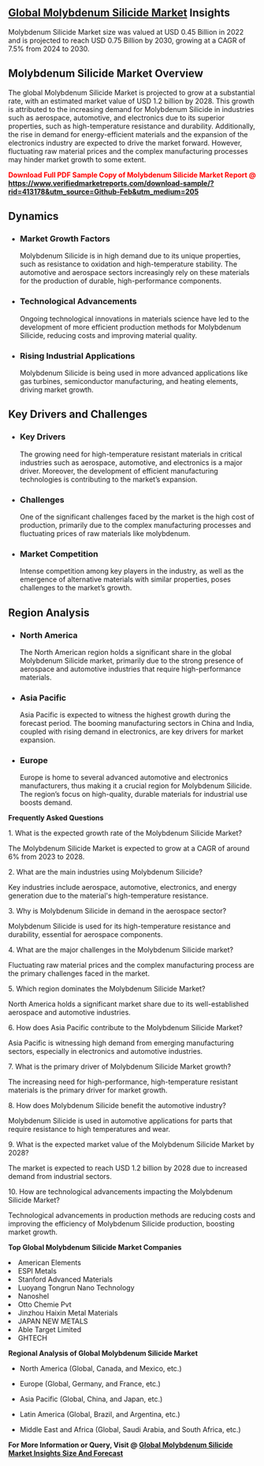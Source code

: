<h2><a href="https://www.verifiedmarketreports.com/download-sample/?rid=413178&amp;utm_source=Github&amp;utm_medium=205" target="_blank">Global Molybdenum Silicide Market</a> Insights</h2><p>Molybdenum Silicide Market size was valued at USD 0.45 Billion in 2022 and is projected to reach USD 0.75 Billion by 2030, growing at a CAGR of 7.5% from 2024 to 2030.</p><p><h2>Molybdenum Silicide Market Overview</h2> <p>The global Molybdenum Silicide Market is projected to grow at a substantial rate, with an estimated market value of USD 1.2 billion by 2028. This growth is attributed to the increasing demand for Molybdenum Silicide in industries such as aerospace, automotive, and electronics due to its superior properties, such as high-temperature resistance and durability. Additionally, the rise in demand for energy-efficient materials and the expansion of the electronics industry are expected to drive the market forward. However, fluctuating raw material prices and the complex manufacturing processes may hinder market growth to some extent.</p> <p><b><p><span class=""><span style="color: #ff0000;"><strong>Download Full PDF Sample Copy of Molybdenum Silicide Market Report</strong> @ </span><a href="https://www.verifiedmarketreports.com/download-sample/?rid=413178&amp;utm_source=Github-Feb&amp;utm_medium=205" target="_blank">https://www.verifiedmarketreports.com/download-sample/?rid=413178&amp;utm_source=Github-Feb&amp;utm_medium=205</a></span></p></b></p> <h2>Dynamics</h2> <ul> <li><h3>Market Growth Factors</h3> Molybdenum Silicide is in high demand due to its unique properties, such as resistance to oxidation and high-temperature stability. The automotive and aerospace sectors increasingly rely on these materials for the production of durable, high-performance components. </li> <li><h3>Technological Advancements</h3> Ongoing technological innovations in materials science have led to the development of more efficient production methods for Molybdenum Silicide, reducing costs and improving material quality. </li> <li><h3>Rising Industrial Applications</h3> Molybdenum Silicide is being used in more advanced applications like gas turbines, semiconductor manufacturing, and heating elements, driving market growth. </li> </ul> <h2>Key Drivers and Challenges</h2> <ul> <li><h3>Key Drivers</h3> The growing need for high-temperature resistant materials in critical industries such as aerospace, automotive, and electronics is a major driver. Moreover, the development of efficient manufacturing technologies is contributing to the market’s expansion. </li> <li><h3>Challenges</h3> One of the significant challenges faced by the market is the high cost of production, primarily due to the complex manufacturing processes and fluctuating prices of raw materials like molybdenum. </li> <li><h3>Market Competition</h3> Intense competition among key players in the industry, as well as the emergence of alternative materials with similar properties, poses challenges to the market’s growth. </li> </ul> <h2>Region Analysis</h2> <ul> <li><h3>North America</h3> The North American region holds a significant share in the global Molybdenum Silicide market, primarily due to the strong presence of aerospace and automotive industries that require high-performance materials. </li> <li><h3>Asia Pacific</h3> Asia Pacific is expected to witness the highest growth during the forecast period. The booming manufacturing sectors in China and India, coupled with rising demand in electronics, are key drivers for market expansion. </li> <li><h3>Europe</h3> Europe is home to several advanced automotive and electronics manufacturers, thus making it a crucial region for Molybdenum Silicide. The region’s focus on high-quality, durable materials for industrial use boosts demand. </li> </ul> <p><b>Frequently Asked Questions</b></p> <p>1. What is the expected growth rate of the Molybdenum Silicide Market?</p> <p>The Molybdenum Silicide Market is expected to grow at a CAGR of around 6% from 2023 to 2028.</p> <p>2. What are the main industries using Molybdenum Silicide?</p> <p>Key industries include aerospace, automotive, electronics, and energy generation due to the material's high-temperature resistance.</p> <p>3. Why is Molybdenum Silicide in demand in the aerospace sector?</p> <p>Molybdenum Silicide is used for its high-temperature resistance and durability, essential for aerospace components.</p> <p>4. What are the major challenges in the Molybdenum Silicide market?</p> <p>Fluctuating raw material prices and the complex manufacturing process are the primary challenges faced in the market.</p> <p>5. Which region dominates the Molybdenum Silicide Market?</p> <p>North America holds a significant market share due to its well-established aerospace and automotive industries.</p> <p>6. How does Asia Pacific contribute to the Molybdenum Silicide Market?</p> <p>Asia Pacific is witnessing high demand from emerging manufacturing sectors, especially in electronics and automotive industries.</p> <p>7. What is the primary driver of Molybdenum Silicide Market growth?</p> <p>The increasing need for high-performance, high-temperature resistant materials is the primary driver for market growth.</p> <p>8. How does Molybdenum Silicide benefit the automotive industry?</p> <p>Molybdenum Silicide is used in automotive applications for parts that require resistance to high temperatures and wear.</p> <p>9. What is the expected market value of the Molybdenum Silicide Market by 2028?</p> <p>The market is expected to reach USD 1.2 billion by 2028 due to increased demand from industrial sectors.</p> <p>10. How are technological advancements impacting the Molybdenum Silicide Market?</p> <p>Technological advancements in production methods are reducing costs and improving the efficiency of Molybdenum Silicide production, boosting market growth.</p> </p><p><strong>Top Global Molybdenum Silicide Market Companies</strong></p><div data-test-id=""><p><li>American Elements</li><li> ESPI Metals</li><li> Stanford Advanced Materials</li><li> Luoyang Tongrun Nano Technology</li><li> Nanoshel</li><li> Otto Chemie Pvt</li><li> Jinzhou Haixin Metal Materials</li><li> JAPAN NEW METALS</li><li> Able Target Limited</li><li> GHTECH</li></p><div><strong>Regional Analysis of&nbsp;Global Molybdenum Silicide Market</strong></div><ul><li dir="ltr"><p dir="ltr">North America&nbsp;(Global, Canada, and Mexico, etc.)</p></li><li dir="ltr"><p dir="ltr">Europe (Global, Germany, and France, etc.)</p></li><li dir="ltr"><p dir="ltr">Asia Pacific&nbsp;(Global, China, and Japan, etc.)</p></li><li dir="ltr"><p dir="ltr">Latin America&nbsp;(Global, Brazil, and Argentina, etc.)</p></li><li dir="ltr">Middle East and Africa&nbsp;(Global, Saudi Arabia, and South Africa, etc.)</li></ul><p><strong>For More Information or Query, Visit @&nbsp;</strong><strong><a href="https://www.verifiedmarketreports.com/product/molybdenum-silicide-market/?utm_source=Github&amp;utm_medium=205" target="_blank">Global Molybdenum Silicide Market Insights Size And Forecast</a></strong></p></div>
